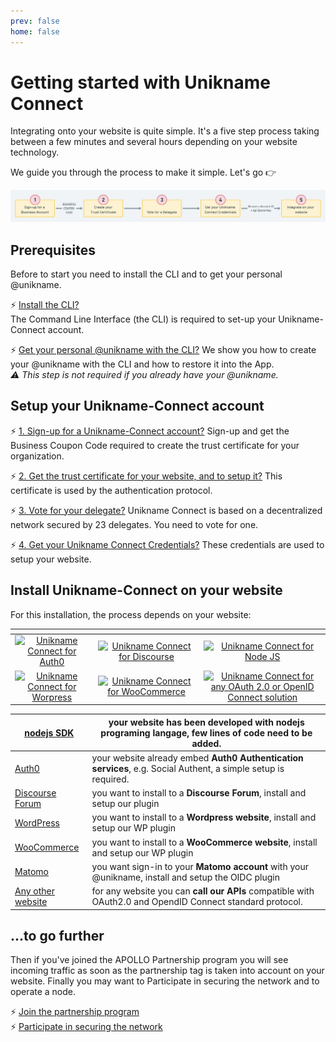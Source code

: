 ```yaml
---
prev: false
home: false
---
```


# Getting started with Unikname Connect

Integrating <brand name="UNC"/> onto your website is quite simple. It's a five step process taking between a few minutes and several hours depending on your website technology. 

We guide you through the process to make it simple. Let's go 👉

![install-unikname-connect-5-steps](./images/install-unikname-connect-5-steps.png)


## Prerequisites

Before to start you need to install the CLI and to get your personal @unikname.

:zap: [Install the CLI?](./howto-install-uns-cli)  
<hbox>The <brand name="uns"/> Command Line Interface (the CLI) is required to set-up your Unikname-Connect account.</hbox>

:zap: [Get your personal @unikname with the CLI?](./howto-get-my-unikname-via-cli)
<hbox>We show you how to create your @unikname with the CLI and how to restore it into the App.  
_:warning: This step is not required if you already have your @unikname._</hbox>

## Setup your Unikname-Connect account

:zap: [1. Sign-up for a Unikname-Connect account?](./howto-signup-business-account)
<hbox>Sign-up and get the Business Coupon Code required to create the trust certificate for your organization.</hbox>

:zap: [2. Get the trust certificate for your website, and to setup it?](./howto-create-unikname-trust-certificate-organization)
<hbox>This certificate is used by the <brand name="UNC"/> authentication protocol.</hbox>

:zap: [3. Vote for your delegate?](./howto-vote-for-delegate-organization)
<hbox>Unikname Connect is based on a decentralized network secured by 23 delegates. You need to vote for one.</hbox>

:zap: [4. Get your Unikname Connect Credentials?](./howto-get-unikname-connect-credentials)
<hbox>These credentials are used to setup your website.</hbox>

## Install Unikname-Connect on your website

For this installation, the process depends on your website:

| <!-- -->    | <!-- -->    | <!-- -->    |
|:-------------:|:-------------:|:-------------:|
| [![][auth0-logo]](integration-technology/auth0/)       | [![][discourse-logo]](integration-technology/discourse/)        | [![][nodejs-logo]](integration-technology/nodejs/) |
| [![][wordpress-logo]](integration-technology/wordpress/) | [![][woocommerce-logo]](integration-technology/woocommerce/) | [![][oauth2.0-oidc-logo]](integration-technology/oauth2.0-openidconnect/) | 

[auth0-logo]: ./integration-technology/auth0/auth0-logo.png "Unikname Connect for Auth0"
[discourse-logo]: ./integration-technology/discourse/discourse-logo.png "Unikname Connect for Discourse"
[nodejs-logo]: ./integration-technology/nodejs/nodejs-logo.png "Unikname Connect for Node JS"
[wordpress-logo]: ./integration-technology/wordpress/wordpress-logo.png "Unikname Connect for Worpress"
[woocommerce-logo]: ./integration-technology/woocommerce/woocommerce-logo.png "Unikname Connect for WooCommerce"
[oauth2.0-oidc-logo]: ./integration-technology/oauth2.0-openidconnect/oauth2.0-openidconnect-logo.png "Unikname Connect for any OAuth 2.0 or OpenID Connect solution"

<hbox>

|[nodejs SDK](./integration-technology/nodejs) | your website has been developed with **nodejs programing langage**, few lines of code need to be added. |
|-|-|
|[Auth0](./integration-technology/auth0) | your website already embed **Auth0 Authentication services**, e.g. Social Authent, a simple setup is required. |
|[Discourse Forum](./integration-technology/discourse) | you want to install to a **Discourse Forum**, install and setup our plugin |
|[WordPress](./integration-technology/wordpress) | you want to install to a **Wordpress website**, install and setup our WP plugin |
|[WooCommerce](./integration-technology/woocommerce) | you want to install to a **WooCommerce website**, install and setup our WP plugin |
|[Matomo](./integration-technology/matomo) | you want sign-in to your **Matomo account** with your @unikname, install and setup the OIDC plugin |
|[Any other website](./integration-technology/oauth2.0-openidconnect) | for any website you can **call our APIs** compatible with OAuth2.0 and OpendID Connect standard protocol. |
  
</hbox>

<hseparator/>

## ...to go further

Then if you've joined the APOLLO Partnership program you will see incoming traffic as soon as the partnership tag is taken into account on your website. Finally you may want to Participate in securing the network and to operate a node. 

:zap: [Join the partnership program](./howto-join-the-partnership-program)  
:zap: [Participate in securing the network](./howto-participate-in-securing-the-network)

